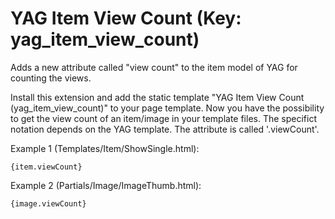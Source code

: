 YAG Item View Count (Key: yag_item_view_count)
===================

Adds a new attribute called "view count" to the item model of YAG for counting the views.

Install this extension and add the static template "YAG Item View Count (yag_item_view_count)" to your page template. Now you have the possibility to get the view count of an item/image in your template files. The specifict notation depends on the YAG template. The attribute is called '.viewCount'.

Example 1 (Templates/Item/ShowSingle.html):
```typoscript
{item.viewCount}
```

Example 2 (Partials/Image/ImageThumb.html):
```typoscript
{image.viewCount}
```